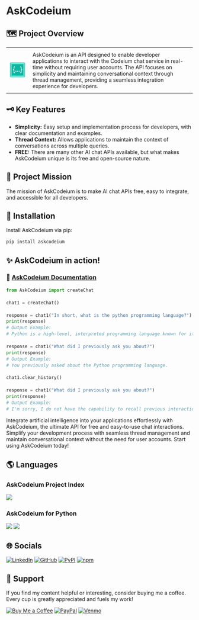 # AskCodeium

## 🗺️ Project Overview

<table>
  <tr>
    <td style="padding: 10px;"><img src="https://github.com/TheCyberLocal/AskCodeium/blob/main/codeium_logo.png" alt="" /></td>
    <td style="padding: 10px;">AskCodeium is an API designed to enable developer applications to interact with the Codeium chat service in real-time without requiring user accounts. The API focuses on simplicity and maintaining conversational context through thread management, providing a seamless integration experience for developers.</td>
  </tr>
</table>

## 🗝️ Key Features

- **Simplicity:** Easy setup and implementation process for developers, with clear documentation and examples.
- **Thread Context:** Allows applications to maintain the context of conversations across multiple queries.
- **FREE:** There are many other AI chat APIs available, but what makes AskCodeium unique is its free and open-source nature.

## 🎯 Project Mission

The mission of AskCodeium is to make AI chat APIs free, easy to integrate, and accessible for all developers.

## 💾 Installation

Install AskCodeium via pip:

```bash
pip install askcodeium
```

## ✨ AskCodeium in action!

### 📑 [AskCodeium Documentation](./docs/askcodeium_docs.md)

```py
from AskCodeium import createChat

chat1 = createChat()

response = chat1("In short, what is the python programming language?")
print(response)
# Output Example:
# Python is a high-level, interpreted programming language known for its simplicity and readability.

response = chat1("What did I previously ask you about?")
print(response)
# Output Example:
# You previously asked about the Python programming language.

chat1.clear_history()

response = chat1("What did I previously ask you about?")
print(response)
# Output Example:
# I'm sorry, I do not have the capability to recall previous interactions. How can I assist you today?
```

Integrate artificial intelligence into your applications effortlessly with AskCodeium, the ultimate API for free and easy-to-use chat interactions. Simplify your development process with seamless thread management and maintain conversational context without the need for user accounts. Start using AskCodeium today!

## 🌎 Languages

### AskCodeium Project Index

[![](https://img.shields.io/badge/AskCodeium-black?logo=github&logoColor=white)](https://github.com/TheCyberLocal/AskCodeium)

### AskCodeium for Python

[![](https://img.shields.io/pypi/v/AskCodeium?color=blue&logo=pypi)](https://pypi.org/project/AskCodeium/)
[![](https://img.shields.io/badge/AskCodeium.py-black?logo=github&logoColor=white)](https://github.com/TheCyberLocal/AskCodeium.py)

<!-- ### AskCodeium for JavaScript -->

<!-- [![](https://img.shields.io/npm/v/@thecyberlocal/AskCodeium?color=blue&logo=npm)](https://www.npmjs.com/package/@thecyberlocal/AskCodeium) -->
<!-- [![](https://img.shields.io/badge/AskCodeium.js-black?logo=github&logoColor=white)](https://github.com/TheCyberLocal/AskCodeium.js) -->

## 🌐 Socials

[![LinkedIn](https://img.shields.io/badge/LinkedIn-%230077B5.svg?logo=linkedin&logoColor=white)](https://linkedin.com/in/tzm01)
[![GitHub](https://img.shields.io/badge/GitHub-black?logo=github&logoColor=white)](https://github.com/TheCyberLocal)
[![PyPI](https://img.shields.io/badge/PyPI-3776AB?logo=pypi&logoColor=white)](https://pypi.org/user/TheCyberLocal/)
[![npm](https://img.shields.io/badge/npm-%23FFFFFF.svg?logo=npm&logoColor=D00000)](https://www.npmjs.com/~thecyberlocal)

## 💖 Support

If you find my content helpful or interesting, consider buying me a coffee. Every cup is greatly appreciated and fuels my work!

[![Buy Me a Coffee](https://img.shields.io/badge/-buy_me_a%C2%A0coffee-gray?logo=buy-me-a-coffee)](https://buymeacoffee.com/thecyberlocal)
[![PayPal](https://img.shields.io/badge/PayPal-00457C?logo=paypal&logoColor=white)](https://www.paypal.com/paypalme/TheCyberLocal)
[![Venmo](https://img.shields.io/badge/Venmo-008CFF?logo=venmo&logoColor=white)](https://www.venmo.com/TheCyberLocal)
